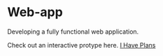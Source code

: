 Web-app
=======

Developing a fully functional web application.

Check out an interactive protype here. [I Have Plans](http://invis.io/WX4ADGS2)